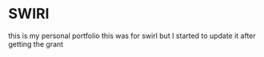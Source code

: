 # SWIRl  
this is my personal portfolio this was for swirl but I started to update it after getting the grant

